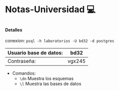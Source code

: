 # Notas-Universidad :computer:

## 

#### Detalles
conexion: `psql -h laboratorios -U bd32 -d postgres`

Usuario base de datos:  | bd32
----------------------- | --------------------
Contraseña:             | vgx245

- Comandos:
  - `\dn` Muestra los esquemas
  - `\l` Muestra las bases de datos
